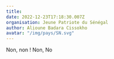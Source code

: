 ```yaml
---
title: 
date: 2022-12-23T17:18:30.007Z
organisation: Jeune Patriote du Sénégal 
author: Alioune Badara Cissokho 
avatar: "/img/pays/SN.svg"
---
```


Non, non ! Non, No